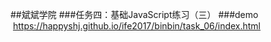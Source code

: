 ##斌斌学院
###任务四：基础JavaScript练习（三）
###demo  https://happyshj.github.io/ife2017/binbin/task_06/index.html
